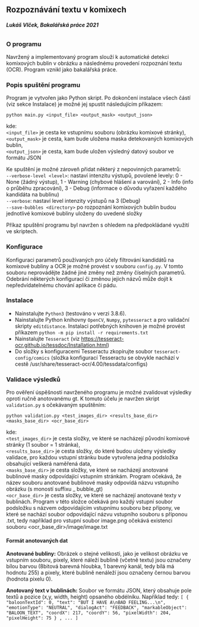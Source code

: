 ## **Rozpoznávání textu v komixech**

###### **Lukáš Vlček, Bakalářská práce 2021**

### **O programu**

Navržený a implementovaný program slouží k automatické detekci komixových bublin v obrázku a následnému provedení
rozpoznání textu (OCR). Program vznikl jako bakalářská práce.

### **Popis spuštění programu**

Program je vytvořen jako Python skript. Po dokončení instalace všech částí (viz sekce Instalace) je možné jej spustit
následujícím příkazem:

`python main.py <input_file> <output_mask> <output_json>`

kde:  
`<input_file>` je cesta ke vstupnímu souboru (obrázku komixové stránky),  
`<output_mask>` je cesta, kam bude uložena maska detekovaných komixových bublin,  
`<output_json>` je cesta, kam bude uložen výsledný datový soubor ve formátu JSON

Ke spuštění je možné zároveň přidat některý z nepovinných parametrů:  
`--verbose-level <level>`: nastaví intenzitu výstupů, povolené levely: 0 - None (žádný výstup), 1 - Warning (chybové
hlášení a varování), 2 - Info (info o průběhu zpracování), 3 - Debug (informace o důvodu vyřazení každého kandidáta na
bublinu)   
`--verbose`: nastaví level intenzity výstupů na 3 (Debug)     
`--save-bubbles <directory>` po rozpoznání komixových bublin budou jednotlivé komixové bubliny uloženy do uvedené složky

Příkaz spuštění programu byl navržen s ohledem na předpokládané využití ve skriptech.

### **Konfigurace**

Konfiguraci parametrů používaných pro účely filtrování kandidátů na komixové bubliny a OCR je možné provést v
souboru `config.py`. V tomto souboru neprovádějte žádné jiné změny než změny číselných parametrů. Odebrání některých
konfigurací či změnou jejich názvů může dojít k nepředvídatelnému chování aplikace či pádu.

### **Instalace**

- Nainstalujte `Python3` (testováno v verzi 3.8.6).
- Nainstalujte Python knihovny `OpenCV`, `Numpy`, `pytesseract` a pro validační skripty `editdistance`. Instalaci
  potřebných knihoven je možné provést příkazem `python -m pip install -r requirements.txt`
- Nainstalujte `Tesseract` (viz https://tesseract-ocr.github.io/tessdoc/Installation.html)
- Do složky s konfiguracemi Tesseractu zkopírujte soubor `tesseract-config/comics` (složka konfigurací Tesseractu se
  obvykle nachází v cestě /usr/share/tesseract-ocr/4.00/tessdata/configs)

### **Validace výsledků**

Pro ověření úspěšnosti navrženého programu je možné zvalidovat výsledky oproti ručně anotovanému gt. K tomuto účelu je
navržen skript `validation.py` s očekávaným spuštěním:

`python validation.py <test_images_dir> <results_base_dir> <masks_base_dir> <ocr_base_dir>`

kde:  
`<test_images_dir>` je cesta složky, ve které se nacházejí původní komixové stránky (1 soubor = 1 stránka),  
`<results_base_dir>` je cesta složky, do které budou uloženy výsledky validace, pro každou vstupní stránku bude
vytvořena jedna podsložka obsahující veškerá naměřená data,  
`<masks_base_dir>` je cesta složky, ve které se nacházejí anotované bublinové masky odpovídající vstupním stránkám.
Program očekává, že název souboru anotované bublinové masky odpovídá názvu vstupního obrázku (s moností suffixu _
bubble_gt)  
`<ocr_base_dir>` je cesta složky, ve které se nacházejí anotované texty v bublinách. Program v této složce očekává pro
každý vstupní soubor podsložku s názvem odpovídajícím vstupnímu souboru bez přípony, ve které se nachází soubor
odpovídající názvu vstupního souboru s příponou .txt, tedy například pro vstupní soubor image.png očekává existenci
souboru <ocr_base_dir>/image/image.txt

#### **Formát anotovaných dat**

**Anotované bubliny:** Obrázek o stejné velikosti, jako je velikost obrázku ve vstupním souboru, pixely, které náleží
bublině (včetně textu) jsou označeny bílou barvou (8bitová barevná hloubka, 1 barevný kanál, tedy bílá má hodnotu 255) a
pixely, které bublině nenáleží jsou označeny černou barvou (hodnota pixelu 0).

**Anotovaný text v bublinách:** Soubor ve formátu JSON, který obsahuje pole textů a pozice (x,y, width, height) opsaného
obdélníku. Například tedy:
`[
{
"baloonTextId": 0,
"text": "BUT I HAVE A\nBAD FEELING...\n",
"emotionType": "NEUTRAL",
"dialogAct": "FEEDBACK",
"markableObject": "BALOON_TEXT",
"coordX": 217,
"coordY": 56,
"pixelWidth": 204,
"pixelHeight": 75 } , ...
]
`